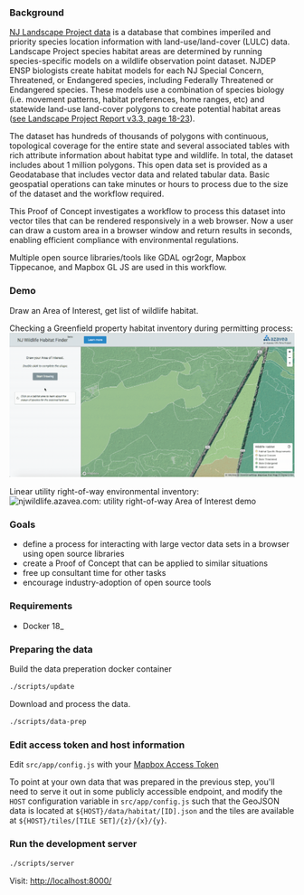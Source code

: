 ### Background
[NJ Landscape Project data](http://www.state.nj.us/dep/fgw/ensp/landscape/index.htm) is a database that combines imperiled and priority species location information with land-use/land-cover (LULC) data. Landscape Project species habitat areas are determined by running species-specific models on a wildlife observation point dataset. NJDEP ENSP biologists create habitat models for each NJ Special Concern, Threatened, or Endangered species, including Federally Threatened or Endangered species. These models use a combination of species biology (i.e. movement patterns, habitat preferences, home ranges, etc) and statewide land-use land-cover polygons to create potential habitat areas ([see Landscape Project Report v3.3, page 18-23](http://www.state.nj.us/dep/fgw/ensp/landscape/lp_report_3_3.pdf)).

The dataset has hundreds of thousands of polygons with continuous, topological coverage for the entire state and several associated tables with rich attribute information about habitat type and wildlife. In total, the dataset includes about 1 million polygons. This open data set is provided as a Geodatabase that includes vector data and related tabular data. Basic geospatial operations can take minutes or hours to process due to the size of the dataset and the workflow required.

This Proof of Concept investigates a workflow to process this dataset into vector tiles that can be rendered responsively in a web browser. Now a user can draw a custom area in a browser window and return results in seconds, enabling efficient compliance with environmental regulations.

Multiple open source libraries/tools like GDAL ogr2ogr, Mapbox Tippecanoe, and Mapbox GL JS are used in this workflow.

### Demo
Draw an Area of Interest, get list of wildlife habitat.

Checking a Greenfield property habitat inventory during permitting process:
![njwildlife.azavea.com demo](src/app/images/2018_05_15_NJWildlifeHabitatFinderProofofConcept_DanFordAzavea.gif)

Linear utility right-of-way environmental inventory:
![njwildlife.azavea.com: utility right-of-way Area of Interest demo](src/app/images/2018_05_29_NJWildlifeHabitatFinderProofofConcept_DanFordAzavea.gif)

### Goals

- define a process for interacting with large vector data sets in a browser using open source libraries
- create a Proof of Concept that can be applied to similar situations
- free up consultant time for other tasks
- encourage industry-adoption of open source tools

### Requirements

* Docker 18_

### Preparing the data

Build the data preperation docker container

```sh
./scripts/update
```


Download and process the data.

```sh
./scripts/data-prep
```

### Edit access token and host information

Edit `src/app/config.js` with your [Mapbox Access Token](https://www.mapbox.com/studio/account/tokens/)

To point at your own data that was prepared in the previous step,
you'll need to serve it out in some publicly accessible endpoint, and modify
the `HOST` configuration variable in `src/app/config.js` such that the GeoJSON data
is located at `${HOST}/data/habitat/[ID].json` and the tiles are available at
`${HOST}/tiles/[TILE SET]/{z}/{x}/{y}`.

### Run the development server

```sh
./scripts/server
```

Visit: [http://localhost:8000/](http://localhost:8000/)
